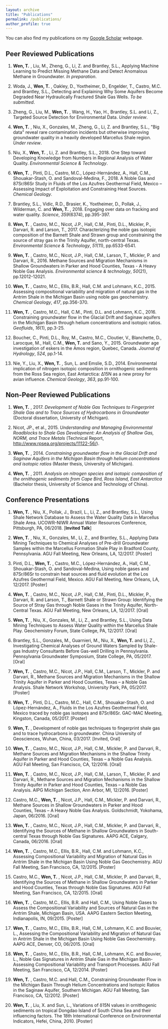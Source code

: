 ```yaml
---
layout: archive
title: "Publications"
permalink: /publications/
author_profile: true
---
```


You can also find my publications on my [Google Scholar](https://scholar.google.com/citations?authuser=2&user=19-LjXsAAAAJ) webpage.

## Peer Reviewed Publications

1. **Wen, T.** , Liu, M., Zheng, G., Li, Z. and Brantley, S.L., Applying Machine Learning to Predict Missing Methane Data and Detect Anomalous Methane in Groundwater. _In preparation_.

1. Woda, J., **Wen, T.** , Oakley, D., Yoxtheimer, D., Engelder, T., Castro, M.C. and Brantley, S.L., Detecting and Explaining Why Some Aquifers Become Degraded Near Hydraulically Fractured Shale Gas Wells. _To be submitted_.

1. Zheng, G., Liu, M., **Wen, T.** , Wang, H., Yao, H., Brantley, S.L. and Li, Z., Targeted Source Detection for Environmental Data. _Under review_.

1. **Wen, T.** , Niu, X., Gonzales, M., Zheng, G., Li, Z. and Brantley, S.L., &quot;Big data&quot; reveal rare contamination incidents but otherwise improving groundwater quality in a heavily developed Marcellus Shale region. _Under review_.

1. Niu, X., **Wen, T.** , Li, Z. and Brantley, S.L., 2018. One Step toward Developing Knowledge from Numbers in Regional Analysis of Water Quality. _Environmental Science &amp; Technology_.

1. **Wen, T.** , Pinti, D.L., Castro, M.C., López-Hernández, A., Hall, C.M., Shouakar-Stash, O. and Sandoval-Medina, F., 2018. A Noble Gas and 87Sr/86Sr Study in Fluids of the Los Azufres Geothermal Field, Mexico – Assessing Impact of Exploitation and Constraining Heat Sources. _Chemical Geology_.

1. Brantley, S.L., Vidic, R.D., Brasier, K., Yoxtheimer, D., Pollak, J., Wilderman, C. and **Wen, T.** , 2018. Engaging over data on fracking and water quality. _Science_, _359_(6374), pp.395-397.

1. **Wen, T.** , Castro, M.C., Nicot, J.P., Hall, C.M., Pinti, D.L., Mickler, P., Darvari, R. and Larson, T., 2017. Characterizing the noble gas isotopic composition of the Barnett Shale and Strawn group and constraining the source of stray gas in the Trinity Aquifer, north-central Texas. _Environmental Science &amp; Technology_, _51_(11), pp.6533-6541.

1. **Wen, T.** , Castro, M.C., Nicot, J.P., Hall, C.M., Larson, T., Mickler, P. and Darvari, R., 2016. Methane Sources and Migration Mechanisms in Shallow Groundwaters in Parker and Hood Counties, Texas - A Heavy Noble Gas Analysis. _Environmental science &amp; technology_, _50_(21), pp.12012-12021.

1. **Wen, T.** , Castro, M.C., Ellis, B.R., Hall, C.M. and Lohmann, K.C., 2015. Assessing compositional variability and migration of natural gas in the Antrim Shale in the Michigan Basin using noble gas geochemistry. _Chemical Geology_, _417_, pp.356-370.

1. **Wen, T.** , Castro, M.C., Hall, C.M., Pinti, D.L. and Lohmann, K.C., 2016. Constraining groundwater flow in the Glacial Drift and Saginaw aquifers in the Michigan Basin through helium concentrations and isotopic ratios. _Geofluids_, _16_(1), pp.3-25.

1. Boucher, C., Pinti, D.L., Roy, M., Castro, M.C., Cloutier, V., Blanchette, D., Larocque, M., Hall, C.M., **Wen, T.** and Sano, Y., 2015. Groundwater age investigation of eskers in the Amos region, Quebec, Canada. _Journal of Hydrology_, _524_, pp.1-14.

1. Nie, Y., Liu, X., **Wen, T.** , Sun, L. and Emslie, S.D., 2014. Environmental implication of nitrogen isotopic composition in ornithogenic sediments from the Ross Sea region, East Antarctica: Δ15N as a new proxy for avian influence. _Chemical Geology_, _363_, pp.91-100.

## Non-Peer Reviewed Publications

1. **Wen, T.** , 2017. _Development of Noble Gas Techniques to Fingerprint Shale Gas and to Trace Sources of Hydrocarbons in Groundwater_ (Doctoral dissertation, University of Michigan).

1. Nicot, JP., et al., 2015. _Understanding and Managing Environmental Roadblocks to Shale Gas Development: An Analysis of Shallow Gas, NORM, and Trace Metals_ (Technical Report, http://www.rpsea.org/projects/11122-56/).

1. **Wen, T.** , 2014. _Constraining groundwater flow in the Glacial Drift and Saginaw Aquifers in the Michigan Basin through helium concentrations and isotopic ratios_ (Master thesis, University of Michigan).

1. **Wen, T.** , 2011. _Analysis on nitrogen species and isotopic composition of the ornithogenic sediments from Cape Bird, Ross Island, East Antarctica_ (Bachelor thesis, University of Science and Technology of China).

## Conference Presentations

1. **Wen, T.** , Niu, X., Pollak, J., Brazil, L., Li, Z., and Brantley, S.L., Using Shale Network Database to Assess the Water Quality Data in Marcellus Shale Area. UCOWR-NIWR Annual Water Resources Conference, Pittsburgh, PA, 06/2018. [**Invited Talk**]

1. **Wen, T.** , Niu, X., Gonzales, M., Li, Z., and Brantley, S.L., Applying Data Mining Techniques to Chemical Analyses of Pre-drill Groundwater Samples within the Marcellus Formation Shale Play in Bradford County, Pennsylvania. AGU Fall Meeting, New Orleans, LA, 12/2017. [Poster]

1. Pinti, D.L., **Wen, T.** , Castro, M.C., López-Hernández, A., Hall, C.M., Shouakar-Stash, O. and Sandoval-Medina, Using noble gases and 87Sr/86Sr to constrain heat sources and fluid evolution at the Los Azufres Geothermal Field, Mexico. AGU Fall Meeting, New Orleans, LA, 12/2017. [Poster]

1. **Wen, T.** , Castro, M.C., Nicot, J.P., Hall, C.M., Pinti, D.L., Mickler, P., Darvari, R. and Larson, T., Barnett Shale or Strawn Group: Identifying the Source of Stray Gas through Noble Gases in the Trinity Aquifer, North-Central Texas. AGU Fall Meeting, New Orleans, LA, 12/2017. [Oral]

1. **Wen, T.** , Niu, X., Gonzales, M., Li, Z., and Brantley, S.L., Using Data Mining Techniques to Assess Water Quality within the Marcellus Shale Play. Geochemistry Forum, State College, PA, 12/2017. [Oral]

1. Brantley, S.L., Gonzales, M., Guarnieri, M., Niu, X., **Wen, T.** and Li, Z., Investigating Chemical Analyses of Ground Waters Sampled by Shale-gas Industry Consultants Before Gas-well Drilling in Pennsylvania. Pennsylvania Groundwater Symposium, State College, PA, 05/2017. [Oral]

1. **Wen, T.** , Castro, M.C., Nicot, J.P., Hall, C.M., Larson, T., Mickler, P. and Darvari, R., Methane Sources and Migration Mechanisms in the Shallow Trinity Aquifer in Parker and Hood Counties, Texas – a Noble Gas Analysis. Shale Network Workshop, University Park, PA, 05/2017. [Poster]

1. **Wen, T.** , Pinti, D.L., Castro, M.C., Hall, C.M., Shouakar-Stash, O. and López-Hernández, A., Fluids in the Los Azufres Geothermal Field, Mexico traced by noble gas isotopes and 87Sr/86Sr. GAC-MAC Meeting, Kingston, Canada, 05/2017. [Poster]

1. **Wen, T.** , Development of noble gas techniques to fingerprint shale gas and to trace hydrocarbons in groundwater. China University of Geosciences, Wuhan, China, 03/2017. [Invited, Oral]

1. **Wen, T.** , Castro, M.C., Nicot, J.P., Hall, C.M., Mickler, P. and Darvari, R., Methane Sources and Migration Mechanisms in the Shallow Trinity Aquifer in Parker and Hood Counties, Texas – a Noble Gas Analysis. AGU Fall Meeting, San Francisco, CA, 12/2016. [Oral]

1. **Wen, T.** , Castro, M.C., Nicot, J.P., Hall, C.M., Larson, T., Mickler, P. and Darvari, R., Methane Sources and Migration Mechanisms in the Shallow Trinity Aquifer in Parker and Hood Counties, Texas – a Noble Gas Analysis. AIPG Michigan Section, Ann Arbor, MI, 12/2016. [Poster]

1. Castro, M.C., **Wen, T.** , Nicot, J.P., Hall, C.M., Mickler, P. and Darvari, R., Methane Sources in Shallow Groundwaters in Parker and Hood Counties, Texas – A Heavy Noble Gas Analysis. Goldschmidt, Yokohama, Japan, 06/2016. [Oral]

1. **Wen, T.** , Castro, M.C., Nicot, J.P., Hall, C.M., Mickler, P. and Darvari, R., Identifying the Sources of Methane in Shallow Groundwaters in South-central Texas through Noble Gas Signatures. AAPG ACE, Calgary, Canada, 06/2016. [Oral]

1. **Wen, T.** , Castro, M.C., Ellis, B.R., Hall, C.M. and Lohmann, K.C., Assessing Compositional Variability and Migration of Natural Gas in Antrim Shale in the Michigan Basin Using Noble Gas Geochemistry. AGU Fall Meeting, San Francisco, CA, 12/2015. [Poster]

1. Castro, M.C., **Wen, T.** , Nicot, J.P., Hall, C.M., Mickler, P. and Darvari, R., Identifying the Sources of Methane in Shallow Groundwaters in Parker and Hood Counties, Texas through Noble Gas Signatures. AGU Fall Meeting, San Francisco, CA, 12/2015. [Oral]

1. **Wen, T.** , Castro, M.C., Ellis, B.R. and Hall, C.M., Using Noble Gases to Assess the Compositional Variability and Sources of Natural Gas in the Antrim Shale, Michigan Basin, USA. AAPG Eastern Section Meeting, Indianapolis, IN, 09/2015. [Poster]

1. **Wen, T.** , Castro, M.C., Ellis, B.R., Hall, C.M., Lohmann, K.C. and Bouvier, L., Assessing the Compositional Variability and Migration of Natural Gas in Antrim Shale in the Michigan Basin Using Noble Gas Geochemistry. AAPG ACE, Denver, CO, 06/2015. [Oral]

1. **Wen, T.** , Castro, M.C., Ellis, B.R., Hall, C.M., Lohmann, K.C. and Bouvier, L., Noble Gas Signatures in Antrim Shale Gas in the Michigan Basin-Assessing Compositional Variability and Transport Processes. AGU Fall Meeting, San Francisco, CA, 12/2014. [Poster]

1. **Wen, T.** , Castro, M.C. and Hall, C.M., Constraining Groundwater Flow in the Michigan Basin Through Helium Concentrations and Isotopic Ratios in the Saginaw Aquifer, Southern Michigan. AGU Fall Meeting, San Francisco, CA, 12/2012. [Poster]

1. **Wen, T.** , Liu, X. and Sun, L., Variations of δ15N values in ornithogenic sediments on tropical Dongdao Island of South China Sea and their influencing factors. The 18th International Conference on Environmental Indicators, Hefei, China, 2010. [Poster]